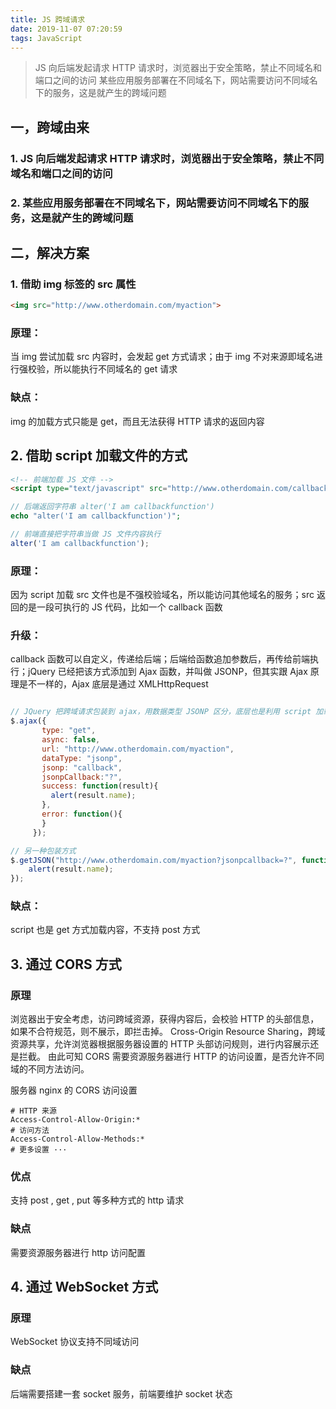 ```yaml
---
title: JS 跨域请求
date: 2019-11-07 07:20:59
tags: JavaScript
---
```


>JS 向后端发起请求 HTTP 请求时，浏览器出于安全策略，禁止不同域名和端口之间的访问
>某些应用服务部署在不同域名下，网站需要访问不同域名下的服务，这是就产生的跨域问题

<!-- more -->


## 一，跨域由来
### 1. JS 向后端发起请求 HTTP 请求时，浏览器出于安全策略，禁止不同域名和端口之间的访问
### 2. 某些应用服务部署在不同域名下，网站需要访问不同域名下的服务，这是就产生的跨域问题


## 二，解决方案
### 1. 借助 img 标签的 src 属性
```html
<img src="http://www.otherdomain.com/myaction">
```
### 原理：
当 img 尝试加载 src 内容时，会发起 get 方式请求；由于 img 不对来源即域名进行强校验，所以能执行不同域名的 get 请求

### 缺点：
img 的加载方式只能是 get，而且无法获得 HTTP 请求的返回内容


## 2. 借助 script 加载文件的方式
```html
<!-- 前端加载 JS 文件 -->
<script type="text/javascript" src="http://www.otherdomain.com/callbackfunction.js"></script>
```
```php
// 后端返回字符串 alter('I am callbackfunction')
echo "alter('I am callbackfunction')";

```

```js
// 前端直接把字符串当做 JS 文件内容执行
alter('I am callbackfunction');

```

### 原理：
因为 script 加载 src 文件也是不强校验域名，所以能访问其他域名的服务；src 返回的是一段可执行的 JS 代码，比如一个 callback 函数

### 升级：
callback 函数可以自定义，传递给后端；后端给函数追加参数后，再传给前端执行；jQuery 已经把该方式添加到 Ajax 函数，并叫做 JSONP，但其实跟 Ajax 原理是不一样的，Ajax 底层是通过 XMLHttpRequest

```js

// JQuery 把跨域请求包装到 ajax，用数据类型 JSONP 区分，底层也是利用 script 加载 src 方式实现
$.ajax({
       type: "get",
       async: false,
       url: "http://www.otherdomain.com/myaction",
       dataType: "jsonp",
       jsonp: "callback",
       jsonpCallback:"?",
       success: function(result){
         alert(result.name);
       },
       error: function(){
       }
     });

// 另一种包装方式
$.getJSON("http://www.otherdomain.com/myaction?jsonpcallback=?", function(result) {
    alert(result.name);
});
```

### 缺点：
script 也是 get 方式加载内容，不支持 post 方式


## 3. 通过 CORS 方式

### 原理
浏览器出于安全考虑，访问跨域资源，获得内容后，会校验 HTTP 的头部信息，如果不合符规范，则不展示，即拦击掉。
Cross-Origin Resource Sharing，跨域资源共享，允许浏览器根据服务器设置的 HTTP 头部访问规则，进行内容展示还是拦截。
由此可知 CORS 需要资源服务器进行 HTTP 的访问设置，是否允许不同域的不同方法访问。

服务器 nginx 的 CORS 访问设置
```shell
# HTTP 来源
Access-Control-Allow-Origin:*
# 访问方法
Access-Control-Allow-Methods:*
# 更多设置 ···
```

### 优点
支持 post , get , put 等多种方式的 http 请求

### 缺点
需要资源服务器进行 http 访问配置


## 4. 通过 WebSocket 方式

### 原理
WebSocket 协议支持不同域访问

### 缺点
后端需要搭建一套 socket 服务，前端要维护 socket 状态
